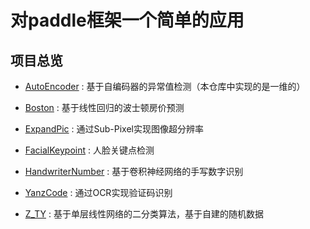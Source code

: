 # 对paddle框架一个简单的应用

## 项目总览

+  [AutoEncoder](https://www.paddlepaddle.org.cn/documentation/docs/zh/practices/time_series/autoencoder.html) : 基于自编码器的异常值检测（本仓库中实现的是一维的）

+  [Boston](https://www.paddlepaddle.org.cn/documentation/docs/zh/tutorial/quick_start/linear_regression/linear_regression.html#id1) : 基于线性回归的波士顿房价预测

+  [ExpandPic](https://www.paddlepaddle.org.cn/documentation/docs/zh/tutorial/cv_case/super_resolution_sub_pixel/super_resolution_sub_pixel.html) : 通过Sub-Pixel实现图像超分辨率

+  [FacialKeypoint](https://www.paddlepaddle.org.cn/documentation/docs/zh/practices/cv/landmark_detection.html) : 人脸关键点检测

+  [HandwriterNumber](https://www.paddlepaddle.org.cn/documentation/docs/zh/tutorial/quick_start/linear_regression/linear_regression.html#id1) : 基于卷积神经网络的手写数字识别

+  [YanzCode](https://www.paddlepaddle.org.cn/documentation/docs/zh/practices/cv/image_ocr.html) : 通过OCR实现验证码识别

+  [Z_TY](./) : 基于单层线性网络的二分类算法，基于自建的随机数据
